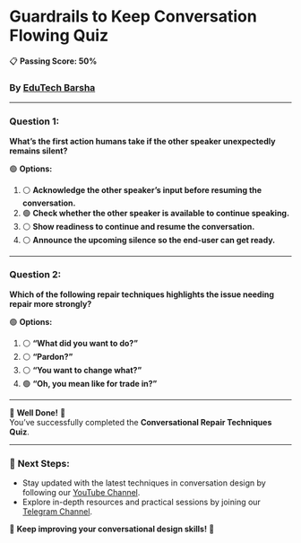 # **Guardrails to Keep Conversation Flowing Quiz**  
📋 **Passing Score: 50%**  
### **By [EduTech Barsha](https://www.youtube.com/@edutechbarsha)**  

---

### **Question 1:**  
**What’s the first action humans take if the other speaker unexpectedly remains silent?**  

🟢 **Options:**  
1. ⚪ **Acknowledge the other speaker’s input before resuming the conversation.**  
2. 🟢 **Check whether the other speaker is available to continue speaking.**  
3. ⚪ **Show readiness to continue and resume the conversation.**  
4. ⚪ **Announce the upcoming silence so the end-user can get ready.**  

---

### **Question 2:**  
**Which of the following repair techniques highlights the issue needing repair more strongly?**  

🟢 **Options:**  
1. ⚪ **“What did you want to do?”**  
2. ⚪ **“Pardon?”**  
3. ⚪ **“You want to change what?”**  
4. 🟢 **“Oh, you mean like for trade in?”**  

---

🎉 **Well Done!** 🎉  
You’ve successfully completed the **Conversational Repair Techniques Quiz**.  

---

### 🚀 **Next Steps**:  
- Stay updated with the latest techniques in conversation design by following our [YouTube Channel](https://www.youtube.com/@edutechbarsha).  
- Explore in-depth resources and practical sessions by joining our [Telegram Channel](https://t.me/edutechbarsha).  

🌟 **Keep improving your conversational design skills!** 🌟  
